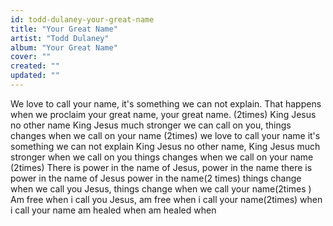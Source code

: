 ```yaml
---
id: todd-dulaney-your-great-name
title: "Your Great Name"
artist: "Todd Dulaney"
album: "Your Great Name"
cover: ""
created: ""
updated: ""
---
```


We love to call your name, it's something we can not explain. That happens when we proclaim your great name, your great name. (2times)
King Jesus no other name King Jesus much stronger
we can call on you, things changes when we call on your name (2times)
we love to call your name it's something we can not explain
King Jesus no other name, King Jesus much stronger when we call on you things changes
when we call on your name (2times)
There is power in the name of Jesus, power in the name
there is power in the name of Jesus power in the name(2 times)
 things change when we call you Jesus, things change when we call your name(2times )
Am free when i call you Jesus, am free when i call your name(2times)
 when i call your name
am healed when am healed when